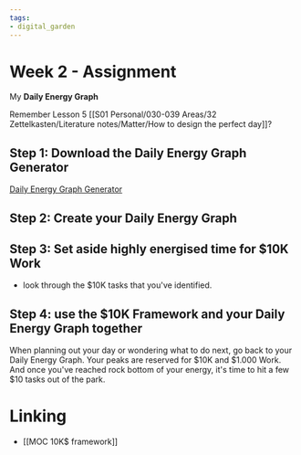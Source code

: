 ```yaml
---
tags: 
- digital_garden
---
```

# Week 2 - Assignment

My **Daily Energy Graph**

Remember Lesson 5 [[S01 Personal/030-039 Areas/32 Zettelkasten/Literature notes/Matter/How to design the perfect day]]?

## Step 1: Download the Daily Energy Graph Generator
[Daily Energy Graph Generator](https://drive.google.com/file/d/16jfKG9knotlIQcgQe6vRH8EDY8-LjKG-/view)

## Step 2: Create your Daily Energy Graph

## Step 3: Set aside highly energised time for $10K Work
+ look through the $10K tasks that you've identified.

## Step 4: use the $10K Framework and your Daily Energy Graph together
When planning out your day or wondering what to do next, go back to your Daily Energy Graph. Your peaks are reserved for $10K and $1.000 Work. And once you've reached rock bottom of your energy, it's time to hit a few $10 tasks out of the park.

# Linking
+ [[MOC 10K$ framework]]